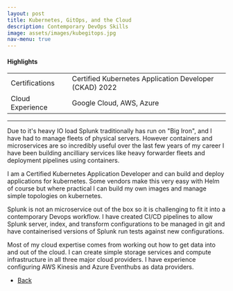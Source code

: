 ```yaml
---
layout: post
title: Kubernetes, GitOps, and the Cloud
description: Contemporary DevOps Skills 
image: assets/images/kubegitops.jpg
nav-menu: true
---
```

<h4>Highlights</h4>
<div class="table-wrapper">
  <table>
    <tbody>
      <tr>
        <td>Certifications</td>
        <td>Certified Kubernetes Application Developer (CKAD) 2022</td>
      </tr>
      <tr>
        <td>Cloud Experience</td>
        <td>Google Cloud, AWS, Azure </td>
      </tr>
    </tbody>
  </table>
</div>
<hr class="major" />  
Due to it's heavy IO load Splunk traditionally has run on "Big Iron", and I have had to manage fleets of physical servers. However containers and microservices are so incredibly useful over the last few years of my career I have been building ancilliary services like heavy forwarder fleets and deployment pipelines using containers. 

I am a Certified Kubernetes Application Developer and can build and deploy applications for kubernetes. Some vendors make this very easy with Helm of course but where practical I can build my own images and manage simple topologies on kubernetes. 
   
Splunk is not an microservice out of the box so it is challenging to fit it into a contemporary Devops workflow. I have created CI/CD pipelines to allow Splunk server, index, and transform configurations to be managed in git and have containerised versions of Splunk run tests against new configurations. 

Most of my cloud expertise comes from working out how to get data into and out of the cloud. I can create simple storage services and compute infrastructure in all three major cloud providers. I have experience configuring AWS Kinesis and Azure Eventhubs as data providers.    


<ul class="actions">
<li><a href="/" class="button next scrolly">Back</a></li>
</ul>
